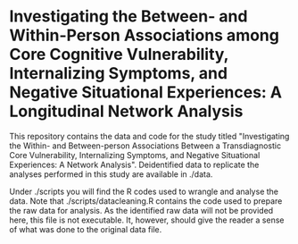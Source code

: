 # Investigating the Between- and Within-Person Associations among Core Cognitive Vulnerability, Internalizing Symptoms, and Negative Situational Experiences: A Longitudinal Network Analysis


This repository contains the data and code for the study titled "Investigating the Within- and Between-person Associations Between a Transdiagnostic Core Vulnerability, Internalizing Symptoms, and Negative Situational Experiences: A Network Analysis". Deidentified data to replicate the analyses performed in this study are available in ./data. 

Under ./scripts you will find the R codes used to wrangle and analyse the data. Note that ./scripts/datacleaning.R contains the code used to prepare the raw data for analysis. As the identified raw data will not be provided here, this file is not executable. It, however, should give the reader a sense of what was done to the original data file.
